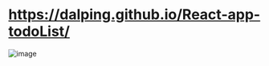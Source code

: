 # https://dalping.github.io/React-app-todoList/
![image](https://user-images.githubusercontent.com/74459925/131837742-a2a6e0f4-ba25-4ff2-a20d-020e723c582d.png)
